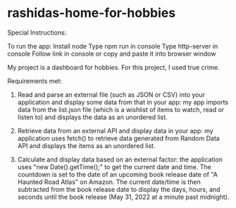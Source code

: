 # rashidas-home-for-hobbies

Special Instructions:

To run the app:
Install node
Type npm run in console
Type http-server in console
Follow link in console or copy and paste it into browser window

My project is a dashboard for hobbies. For this project, I used true crime.

Requirements met:
1. Read and parse an external file (such as JSON or CSV) into your application and display some data from that in your app: my app imports data from the list.json file (which is a wishlist of items to watch, read or listen to) and displays the data as an unordered list.

2. Retrieve data from an external API and display data in your app: my application uses fetch() to retrieve data generated from Random Data API and displays the items as an unordered list.

3. Calculate and display data based on an external factor: the application uses "new Date().getTime();" to get the current date and time. The countdown is set to the date of an upcoming book release date of "A Haunted Road Atlas" on Amazon. The current date/time is then subtracted from the book release date to display the days, hours, and seconds until the book release (May 31, 2022 at a minute past midnight).